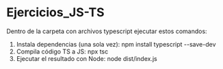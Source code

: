 # Ejercicios_JS-TS

Dentro de la carpeta con archivos typescript ejecutar estos comandos:
1. Instala dependencias (una sola vez):   npm install typescript --save-dev
2. Compila código TS a JS:                npx tsc
3. Ejecutar el resultado con Node:        node dist/index.js
